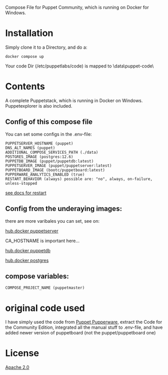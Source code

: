 Compose File for Puppet Community, which is running on Docker for Windows.

# Installation
Simply clone it to a Directory, and do a: 

    docker compose up
    
Your code Dir (/etc/puppetlabs/code) is mapped to <MyDir>\data\puppet-code\

# Contents

A complete Puppetstack, which is running in Docker on Windows.
Puppetexplorer is also included. 

## Config of this compose file
You can set some configs in the .env-file:

    PUPPETSERVER_HOSTNAME (puppet)
    DNS_ALT_NAMES (puppet)
    ADDITIONAL_COMPOSE_SERVICES_PATH (./data)
    POSTGRES_IMAGE (postgres:12.6)
    PUPPETDB_IMAGE (puppet/puppetdb:latest)
    PUPPETSERVER_IMAGE (puppet/puppetserver:latest)
    PUPPETBOARD_IMAGE (bootc/puppetboard:latest)
    PUPPERWARE_ANALYTICS_ENABLED (true)
    RESTART_BEHAVIOR (always) possible are: "no", always, on-failure, unless-stopped
[see docs for restart](https://github.com/compose-spec/compose-spec/blob/master/spec.md#restart)

## Config from the underaying images:
there are more varibales you can set, see on:

[hub.docker puppetserver](https://hub.docker.com/r/puppet/puppetserver/)

CA_HOSTNAME is important here...

[hub.docker puppetdb](https://hub.docker.com/r/puppet/puppetdb/)

[hub.docker postgres](https://hub.docker.com/_/postgres)


## compose variables:

    COMPOSE_PROJECT_NAME (puppetmaster)

# original code used

I have simply used the code from [Puppet Pupperware](https://github.com/puppetlabs/pupperware), 
extract the Code for the Community Edition, integrated all the manual stuff to .env-file, and
have added newer version of puppetboard (not the puppet/puppetboard one)

# License
[Apache 2.0](LICENSE.txt) 
